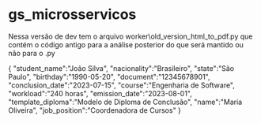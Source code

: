 # gs_microsservicos

Nessa versão de dev tem o arquivo worker\old_version_html_to_pdf.py que contém o código antigo para a análise posterior do que será mantido ou não para o .py

{
   "student_name":"João Silva",
   "nacionality":"Brasileiro",
   "state":"São Paulo",
   "birthday":"1990-05-20",
   "document":"12345678901",
   "conclusion_date":"2023-07-15",
   "course":"Engenharia de Software",
   "workload":"240 horas",
   "emission_date":"2023-08-01",
   "template_diploma":"Modelo de Diploma de Conclusão",
   "name":"Maria Oliveira",
   "job_position":"Coordenadora de Cursos"
}